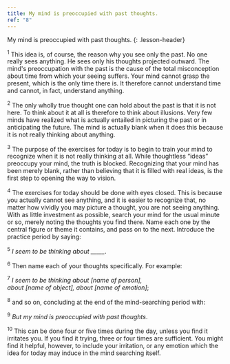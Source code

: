 ```yaml
---
title: My mind is preoccupied with past thoughts.
ref: "8"
---
```


My mind is preoccupied with past thoughts.
{: .lesson-header}

<sup>1</sup> This idea is, of course, the reason why you see only the past. No one
really sees anything. He sees only his thoughts projected outward. The
mind's preoccupation with the past is the cause of the total
misconception about time from which your seeing suffers. Your mind
cannot grasp the present, which is the only time there is. It therefore
cannot understand time and cannot, in fact, understand anything.

<sup>2</sup> The only wholly true thought one can hold about the past is that it is
not here. To think about it at all is therefore to think about
illusions. Very few minds have realized what is actually entailed in
picturing the past or in anticipating the future. The mind is actually
blank when it does this because it is not really thinking about
anything.

<sup>3</sup> The purpose of the exercises for today is to begin to train your mind
to recognize when it is not really thinking at all. While thoughtless
“ideas” preoccupy your mind, the truth is blocked. Recognizing that your
mind has been merely blank, rather than believing that it is filled with
real ideas, is the first step to opening the way to vision.

<sup>4</sup> The exercises for today should be done with eyes closed. This is
because you actually cannot see anything, and it is easier to recognize
that, no matter how vividly you may picture a thought, you are not
seeing anything. With as little investment as possible, search your mind
for the usual minute or so, merely noting the thoughts you find there.
Name each one by the central figure or theme it contains, and pass on to
the next. Introduce the practice period by saying:

<sup>5</sup> *I seem to be thinking about \_\_\_\_\_*.

<sup>6</sup> Then name each of your thoughts specifically. For example:

<sup>7</sup> *I seem to be thinking about \[name of person\],<br/>
about \[name of object\], about \[name of emotion\]*;

<sup>8</sup> and so on, concluding at the end of the mind-searching period with:

<sup>9</sup> *But my mind is preoccupied with past thoughts*.

<sup>10</sup> This can be done four or five times during the day, unless you find
it irritates you. If you find it trying, three or four times are
sufficient. You might find it helpful, however, to include your
irritation, or any emotion which the idea for today may induce in the
mind searching itself.

